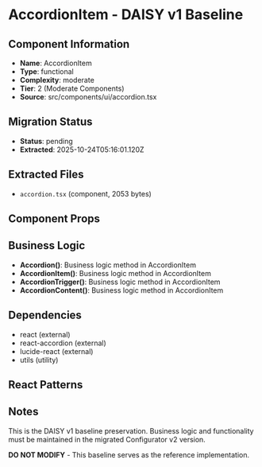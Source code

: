 # AccordionItem - DAISY v1 Baseline

## Component Information

- **Name**: AccordionItem
- **Type**: functional
- **Complexity**: moderate
- **Tier**: 2 (Moderate Components)
- **Source**: src/components/ui/accordion.tsx

## Migration Status

- **Status**: pending
- **Extracted**: 2025-10-24T05:16:01.120Z

## Extracted Files

- `accordion.tsx` (component, 2053 bytes)

## Component Props



## Business Logic

- **Accordion()**: Business logic method in AccordionItem
- **AccordionItem()**: Business logic method in AccordionItem
- **AccordionTrigger()**: Business logic method in AccordionItem
- **AccordionContent()**: Business logic method in AccordionItem

## Dependencies

- react (external)
- react-accordion (external)
- lucide-react (external)
- utils (utility)

## React Patterns



## Notes

This is the DAISY v1 baseline preservation. Business logic and functionality
must be maintained in the migrated Configurator v2 version.

**DO NOT MODIFY** - This baseline serves as the reference implementation.
